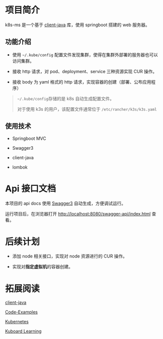 # 项目简介

k8s-ms 是一个基于 [client-java](https://github.com/kubernetes-client/java) 库，使用 springboot 搭建的 web 服务器。

## 功能介绍

- 使用 `~/.kube/config` 配置文件发现集群，使得在集群外部署的服务器也可以访问集群。

- 接收 http 请求，对 pod、deployment、service 三种资源实现 CUR 操作。

- 接收 body 为 yaml 格式的 http 请求，实现容器的创建（部署、公布应用程序）

> `~/.kube/config`存储的是 k8s 自动生成配置文件。
> 
> 对于使用 k3s 的用户，该配置文件通常位于 `/etc/rancher/k3s/k3s.yaml`

## 使用技术

- Springboot MVC

- Swagger3

- client-java

- lombok


# Api 接口文档

本项目的 api docs 使用 [Swagger3](https://github.com/swagger-api/swagger-core) 自动生成，方便调试运行。

运行项目后，在浏览器打开 [http://localhost:8080/swagger-api/index.html](http://localhost:8080/swagger-api/index.html) 查看。


# 后续计划

- 添加 node 相关接口，实现对 node 资源进行的 CUR 操作。

- 实现对**指定虚拟机**的容器创建。

# 拓展阅读

[client-java](https://github.com/kubernetes-client/java)

[Code-Examples](https://github.com/kubernetes-client/java/wiki/3.-Code-Examples)

[Kubernetes](https://kubernetes.io/)

[Kuboard Learning](https://kuboard.cn/learning/)




